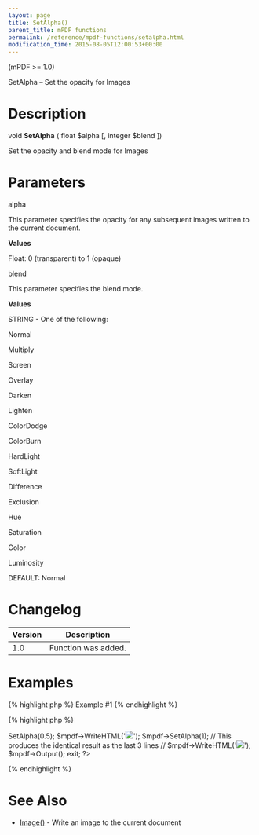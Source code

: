 ```yaml
---
layout: page
title: SetAlpha()
parent_title: mPDF functions
permalink: /reference/mpdf-functions/setalpha.html
modification_time: 2015-08-05T12:00:53+00:00
---
```


<p>(mPDF &gt;= 1.0)</p>
<p>SetAlpha – Set the opacity for Images</p>

# Description

<p class="manual_block">void <b>SetAlpha</b> ( float <span class="parameter">$alpha</span> [, integer <span class="parameter">$blend</span> ])</p>
<p>Set the opacity and blend mode for Images</p>

# Parameters

<p class="manual_param_dt"><span class="parameter">alpha</span></p>
<p class="manual_param_dd">This parameter specifies the opacity for any subsequent images written to the current document.</p>
<p class="manual_param_dd"><b>Values</b>

Float: 0 (transparent) to 1 (opaque)</p>
<p class="manual_param_dt"><span class="parameter">blend</span></p>
<p class="manual_param_dd">This parameter specifies the blend mode.</p>
<p class="manual_param_dd"><b>Values</b>

<span class="smallblock">STRING</span> - One of the following:

Normal

Multiply

Screen

Overlay

Darken

Lighten

ColorDodge

ColorBurn

HardLight

SoftLight

Difference

Exclusion

Hue

Saturation

Color

Luminosity

<span class="smallblock">DEFAULT</span>: Normal</p>

# Changelog

<table class="table"> <thead>
<tr> <th>Version</th><th>Description</th> </tr>
</thead> <tbody>
<tr>
<td>1.0</td>
<td>Function was added.</td>
</tr>
</tbody> </table>

# Examples

{% highlight php %}
Example #1
{% endhighlight %}

{% highlight php %}
<?php

include("../mpdf.php");

$mpdf=new mPDF();

$mpdf->SetAlpha(0.5); 

$mpdf->WriteHTML('<img src="clematis.jpg" />');

$mpdf->SetAlpha(1); 

// This produces the identical result as the last 3 lines

// $mpdf->WriteHTML('<img src="clematis.jpg" opacity="0.5" />');

$mpdf->Output();

exit;

?>
{% endhighlight %}

# See Also

<ul>
<li class="manual_boxlist"><a href="{{ "/reference/mpdf-functions/image.html" | prepend: site.baseurl }}">Image()</a> - Write an image to the current document</li>
</ul>

